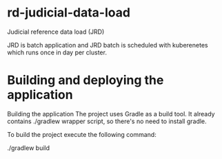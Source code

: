 # rd-judicial-data-load
Judicial reference data load (JRD)

JRD is batch application and JRD batch is scheduled with kuberenetes which runs once in day per cluster.

# Building and deploying the application
Building the application
The project uses Gradle as a build tool. It already contains ./gradlew wrapper script, so there's no need to install gradle.

To build the project execute the following command:

  ./gradlew build 
